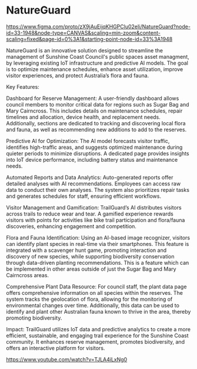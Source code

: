 # NatureGuard

https://www.figma.com/proto/zX9jAuEijqKHGPClu02eIi/NatureGuard?node-id=33-1948&node-type=CANVAS&scaling=min-zoom&content-scaling=fixed&page-id=0%3A1&starting-point-node-id=33%3A1948


NatureGuard is an innovative solution designed to streamline the management of Sunshine Coast Council's public spaces asset managment, by leveraging existing IoT infrastructure and predictive AI models. The goal is to optimize maintenance schedules, enhance asset utilization, improve visitor experiences, and protect Australia’s flora and fauna.

Key Features:

Dashboard for Reserve Management:
A user-friendly dashboard allows council members to monitor critical data for regions such as Sugar Bag and Mary Cairncross. This includes details on maintenance schedules, repair timelines and allocation, device health, and replacement needs. Additionally, sections are dedicated to tracking and discovering local flora and fauna, as well as recommending new additions to add to the reserves.

Predictive AI for Optimization:
The AI model forecasts visitor traffic, identifies high-traffic areas, and suggests optimized maintenance during quieter periods to minimize disruptions. A dedicated page provides insights into IoT device performance, including battery status and maintenance needs.

Automated Reports and Data Analytics:
Auto-generated reports offer detailed analyses with AI recommendations. Employees can access raw data to conduct their own analyses. The system also prioritizes repair tasks and generates schedules for staff, ensuring efficient workflows.

Visitor Management and Gamification:
TrailGuard’s AI distributes visitors across trails to reduce wear and tear. A gamified experience rewards visitors with points for activities like bike trail participation and flora/fauna discoveries, enhancing engagement and competition.

Flora and Fauna Identification:
Using an AI-based image recognizer, visitors can identify plant species in real-time via their smartphones. This feature is integrated with a scavenger hunt game, promoting interaction and discovery of new species, while supporting biodiversity conservation through data-driven planting recommendations. This is a feature which can be implemented in other areas outside of just the Sugar Bag and Mary Cairncross areas.

Comprehensive Plant Data Resource:
For council staff, the plant data page offers comprehensive information on all species within the reserves. The system tracks the geolocation of flora, allowing for the monitoring of environmental changes over time. Additionally, this data can be used to identify and plant other Australian fauna known to thrive in the area, thereby promoting biodiversity.

Impact:
TrailGuard utilizes IoT data and predictive analytics to create a more efficient, sustainable, and engaging trail experience for the Sunshine Coast community. It enhances reserve management, promotes biodiversity, and offers an interactive platform for visitors.

https://www.youtube.com/watch?v=TJLA4iLxNg0
